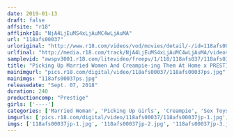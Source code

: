 ```yaml
---
date: 2019-01-13
draft: false
affsite: "r18"
afflinkr18: "NjA4LjEuMS4xLjAuMC4wLjAuMA"
url: "118afs00037"
urloriginal: "http://www.r18.com/videos/vod/movies/detail/-/id=118afs00037"
urlfinal: "http://media.r18.com/track/NjA4LjEuMS4xLjAuMC4wLjAuMA/videos/vod/movies/detail/-/id=118afs00037"
samplevid: "awspv3001.r18.com/litevideo/freepv/1/118/118afs037/118afs037_dmb_w.mp4"
title: "Picking Up Married Women And Creampie-ing Them At Home x PRESTIGE PREMIUM. 4 Horny Married Women In Bunkyo/Shinagawa/Meguro 18 Intense 240 Minutes Of Married Women Defiling Their Marriage Bed While Their Husbands Are Away"
mainimgurl: "pics.r18.com/digital/video/118afs00037/118afs00037ps.jpg"
mainimgs: "118afs00037ps.jpg"
releasedate: "Sept. 07, 2018"
duration: 240
productioncomp: "Prestige"
girls: ['----']
categories: ['Married Woman', 'Picking Up Girls', 'Creampie', 'Sex Toys', 'Deep Throat', 'Over 4 Hours', 'Hi-Def']
imgurls: ['pics.r18.com/digital/video/118afs00037/118afs00037jp-1.jpg', 'pics.r18.com/digital/video/118afs00037/118afs00037jp-2.jpg', 'pics.r18.com/digital/video/118afs00037/118afs00037jp-3.jpg', 'pics.r18.com/digital/video/118afs00037/118afs00037jp-4.jpg', 'pics.r18.com/digital/video/118afs00037/118afs00037jp-5.jpg', 'pics.r18.com/digital/video/118afs00037/118afs00037jp-6.jpg', 'pics.r18.com/digital/video/118afs00037/118afs00037jp-7.jpg', 'pics.r18.com/digital/video/118afs00037/118afs00037jp-8.jpg', 'pics.r18.com/digital/video/118afs00037/118afs00037jp-9.jpg', 'pics.r18.com/digital/video/118afs00037/118afs00037jp-10.jpg', 'pics.r18.com/digital/video/118afs00037/118afs00037jp-11.jpg', 'pics.r18.com/digital/video/118afs00037/118afs00037jp-12.jpg', 'pics.r18.com/digital/video/118afs00037/118afs00037jp-13.jpg', 'pics.r18.com/digital/video/118afs00037/118afs00037jp-14.jpg', 'pics.r18.com/digital/video/118afs00037/118afs00037jp-15.jpg', 'pics.r18.com/digital/video/118afs00037/118afs00037jp-16.jpg', 'pics.r18.com/digital/video/118afs00037/118afs00037jp-17.jpg', 'pics.r18.com/digital/video/118afs00037/118afs00037jp-18.jpg', 'pics.r18.com/digital/video/118afs00037/118afs00037jp-19.jpg', 'pics.r18.com/digital/video/118afs00037/118afs00037jp-20.jpg']
imgs: ['118afs00037jp-1.jpg', '118afs00037jp-2.jpg', '118afs00037jp-3.jpg', '118afs00037jp-4.jpg', '118afs00037jp-5.jpg', '118afs00037jp-6.jpg', '118afs00037jp-7.jpg', '118afs00037jp-8.jpg', '118afs00037jp-9.jpg', '118afs00037jp-10.jpg', '118afs00037jp-11.jpg', '118afs00037jp-12.jpg', '118afs00037jp-13.jpg', '118afs00037jp-14.jpg', '118afs00037jp-15.jpg', '118afs00037jp-16.jpg', '118afs00037jp-17.jpg', '118afs00037jp-18.jpg', '118afs00037jp-19.jpg', '118afs00037jp-20.jpg']
---
```

